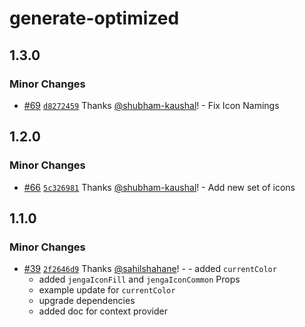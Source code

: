 # generate-optimized

## 1.3.0

### Minor Changes

- [#69](https://github.com/outpostHQ/jengaicons/pull/69)
  [`d8272459`](https://github.com/outpostHQ/jengaicons/commit/d82724599949552ca3b514d66f77ed41aec1a4f2)
  Thanks [@shubham-kaushal](https://github.com/shubham-kaushal)! - Fix Icon
  Namings

## 1.2.0

### Minor Changes

- [#66](https://github.com/outpostHQ/jengaicons/pull/66)
  [`5c326981`](https://github.com/outpostHQ/jengaicons/commit/5c326981053fde23aa9978113523ab07a91e090e)
  Thanks [@shubham-kaushal](https://github.com/shubham-kaushal)! - Add new set
  of icons

## 1.1.0

### Minor Changes

- [#39](https://github.com/OutpostHQ/jengaicons/pull/39)
  [`2f2646d9`](https://github.com/OutpostHQ/jengaicons/commit/2f2646d9941e4ce4cad9e8a03e8cc86cf39b2e7e)
  Thanks [@sahilshahane](https://github.com/sahilshahane)! - - added
  `currentColor`
  - added `jengaIconFill` and `jengaIconCommon` Props
  - example update for `currentColor`
  - upgrade dependencies
  - added doc for context provider
